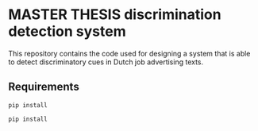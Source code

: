# MASTER THESIS discrimination detection system
This repository contains the code used for designing a system that is able to detect discriminatory cues in Dutch job advertising texts.

## Requirements
`pip install `

`pip install `
